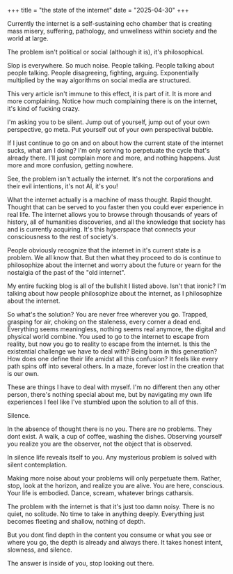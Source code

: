 +++
title = "the state of the internet"
date = "2025-04-30"
+++

Currently the internet is a self-sustaining echo chamber that is creating mass misery, suffering, pathology, and unwellness within society and the world at large.

The problem isn't political or social (although it is), it's philosophical.

Slop is everywhere. So much noise. People talking. People talking about people talking. People disagreeing, fighting, arguing. Exponentially multiplied by the way algorithms on social media are structured.

This very article isn't immune to this effect, it is part of it. It is more and more complaining. Notice how much complaining there is on the internet, it's kind of fucking crazy.

I'm asking you to be silent. Jump out of yourself, jump out of your own perspective, go meta. Put yourself out of your own perspectival bubble.

If I just continue to go on and on about how the current state of the internet sucks, what am I doing? I'm only serving to perpetuate the cycle that's already there. I'll just complain more and more, and nothing happens. Just more and more confusion, getting nowhere.

See, the problem isn't actually the internet. It's not the corporations and their evil intentions, it's not AI, it's you!

What the internet actually is a machine of mass thought. Rapid thought. Thought that can be served to you faster then you could ever experience in real life. The internet allows you to browse through thousands of years of history, all of humanities discoveries, and all the knowledge that society has and is currently acquiring. It's this hyperspace that connects your consciousness to the rest of society's.

People obviously recognize that the internet in it's current state is a problem. We all know that. But then what they proceed to do is continue to philosophize about the internet and worry about the future or yearn for the nostalgia of the past of the "old internet". 

My entire fucking blog is all of the bullshit I listed above. Isn't that ironic? I'm talking about how people philosophize about the internet, as I philosophize about the internet.

So what's the solution? You are never free wherever you go. Trapped, grasping for air, choking on the staleness, every corner a dead end. Everything seems meaningless, nothing seems real anymore, the digital and physical world combine. You used to go to the internet to escape from reality, but now you go to reality to escape from the internet. Is this the existential challenge we have to deal with? Being born in this generation? How does one define their life amidst all this confusion? It feels like every path spins off into several others. In a maze, forever lost in the creation that is our own.

These are things I have to deal with myself. I'm no different then any other person, there's nothing special about me, but by navigating my own life experiences I feel like I've stumbled upon the solution to all of this.

Silence.

In the absence of thought there is no you. There are no problems. They dont exist. A walk, a cup of coffee, washing the dishes. Observing yourself you realize you are the observer, not the object that is observed.

In silence life reveals itself to you. Any mysterious problem is solved with silent contemplation.

Making more noise about your problems will only perpetuate them. Rather, stop, look at the horizon, and realize you are alive. You are here, conscious. Your life is embodied. Dance, scream, whatever brings catharsis. 

The problem with the internet is that it's just too damn noisy. There is no quiet, no solitude. No time to take in anything deeply. Everything just becomes fleeting and shallow, nothing of depth. 

But you dont find depth in the content you consume or what you see or where you go, the depth is already and always there. It takes honest intent, slowness, and silence. 

The answer is inside of you, stop looking out there. 
